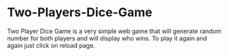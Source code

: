 # Two-Players-Dice-Game
Two Player Dice Game is a very simple web game that will generate random number for both players and will display who wins. To play it again and again just click on reload page.
